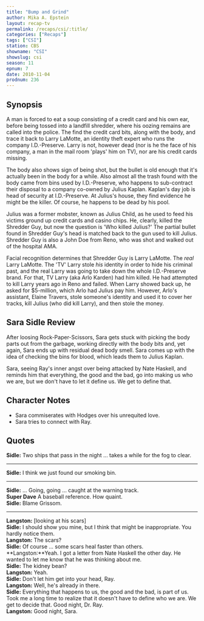```yaml
---
title: "Bump and Grind"
author: Mika A. Epstein
layout: recap-tv
permalink: /recaps/csi/:title/
categories: ["Recaps"]
tags: ["CSI"]
station: CBS
showname: "CSI"
showslug: csi
season: 11
epnum: 7  
date: 2010-11-04
prodnum: 236  
---
```


## Synopsis

A man is forced to eat a soup consisting of a credit card and his own ear, before being tossed into a landfill shredder, where his oozing remains are called into the police. The find the credit card bits, along with the body, and trace it back to Larry LaMotte, an identity theft expert who runs the company I.D.-Preserve. Larry is not, however dead (nor is he the face of his company, a man in the mail room 'plays' him on TV), nor are his credit cards missing.

The body also shows sign of being shot, but the bullet is old enough that it's actually been in the body for a while. Also almost all the trash found with the body came from bins used by I.D.-Preserve, who happens to sub-contract their disposal to a company co-owned by Julius Kaplan. Kaplan's day job is head of security at I.D.-Preserve. At Julius's house, they find evidence he might be the killer. Of course, he happens to be dead by his pool.

Julius was a former mobster, known as Julius Child, as he used to feed his victims ground up credit cards and casino chips. He, clearly, killed the Shredder Guy, but now the question is 'Who killed Julius?' The partial bullet found in Shredder Guy's head is matched back to the gun used to kill Julius. Shredder Guy is also a John Doe from Reno, who was shot and walked out of the hospital AMA.

Facial recognition determines that Shredder Guy is Larry LaMotte. The *real* Larry LaMotte. The 'TV' Larry stole *his* identity in order to hide his criminal past, and the real Larry was going to take down the whole I.D.-Preserve brand. For that, TV Larry (aka Arlo Karden) had him killed. He had attempted to kill Larry years ago in Reno and failed. When Larry showed back up, he asked for $5-million, which Arlo had Julius pay him. However, Arlo's assistant, Elaine Travers, stole someone's identity and used it to cover her tracks, kill Julius (who did kill Larry), and then stole the money.

## Sara Sidle Review

After loosing Rock-Paper-Scissors, Sara gets stuck with picking the body parts out from the garbage, working directly with the body bits and, yet again, Sara ends up with residual dead body smell.  Sara comes up with the idea of checking the bins for blood, which leads them to Julius Kaplan.

Sara, seeing Ray's inner angst over being attacked by Nate Haskell, and reminds him that everything, the good and the bad, go into making us who we are, but we don't have to let it define us. We get to define that.

## Character Notes

* Sara commiserates with Hodges over his unrequited love.  
* Sara tries to connect with Ray.

## Quotes

**Sidle:** Two ships that pass in the night ... takes a while for the fog to clear.  

* * *

**Sidle:** I think we just found our smoking bin.  

* * *

**Sidle:** ... Going, going ... caught at the warning track.  
**Super Dave** A baseball reference. How quaint.  
**Sidle:** Blame Grissom.  

* * *

**Langston:** [looking at his scars]  
**Sidle:** I should show you mine, but I think that might be inappropriate. You hardly notice them.  
**Langston:** The scars?  
**Sidle:** Of course ... some scars heal faster than others.  
**Langston:**Yeah. I got a letter from Nate Haskell the other day. He wanted to let me know that he was thinking about me.  
**Sidle:** The kidney bean?  
**Langston:** Yeah.  
**Sidle:** Don't let him get into your head, Ray.  
**Langston:** Well, he's already in there.  
**Sidle:** Everything that happens to us, the good and the bad, is part of us. Took me a long time to realize that it doesn't have to define who we are. We get to decide that. Good night, Dr. Ray.  
**Langston:** Good night, Sara.

